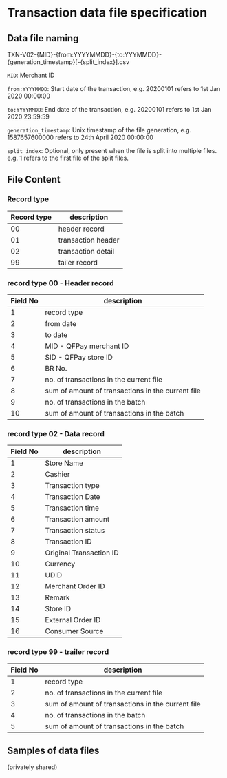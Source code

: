 # Transaction data file specification

## Data file naming
TXN-V02-{MID}-{from:YYYYMMDD}-{to:YYYMMDD}-{generation_timestamp}[-{split_index}].csv

`MID`: Merchant ID

`from:YYYYMMDD`: Start date of the transaction, e.g. 20200101 refers to 1st Jan 2020 00:00:00

`to:YYYYMMDD`: End date of the transaction, e.g. 20200101 refers to 1st Jan 2020 23:59:59

`generation_timestamp`: Unix timestamp of the file generation, e.g. 1587657600000 refers to 24th April 2020 00:00:00

`split_index`: Optional, only present when the file is split into multiple files. e.g. 1 refers to the first file of the split files.

## File Content

### Record type

| Record type | description        |
|-------------|--------------------|
| 00          | header record      |
| 01          | transaction header |
| 02          | transaction detail |
| 99          | tailer record      |

### record type 00 - Header record

| Field No | description                                         |
|----------|-----------------------------------------------------|
| 1        | record type                                         |
| 2        | from date                                           |
| 3        | to date                                             |
| 4        | MID - QFPay merchant ID                             |
| 5        | SID - QFPay store ID                                | 
| 6        | BR No.                                              |
| 7        | no. of transactions in the current file             |
| 8        | sum of amount of transactions in the current file   |
| 9        | no. of transactions in the batch                    |
| 10       | sum of amount of transactions in the batch          |

### record type 02 - Data record

| Field No | description             |
|----------|-------------------------|
| 1        | Store Name              |
| 2        | Cashier                 |
| 3        | Transaction type        |
| 4        | Transaction Date        |
| 5        | Transaction time        |
| 6        | Transaction amount      |
| 7        | Transaction status      |
| 8        | Transaction ID          |
| 9        | Original Transaction ID |
| 10       | Currency                |
| 11       | UDID                    |
| 12       | Merchant Order ID       |
| 13       | Remark                  |
| 14       | Store ID                |
| 15       | External Order ID       |
| 16       | Consumer Source         |



### record type 99 - trailer record

| Field No | description                                         |
|----------|-----------------------------------------------------|
| 1        | record type                                         |
| 2        | no. of transactions in the current file             |
| 3        | sum of amount of transactions in the current file   |
| 4        | no. of transactions in the batch                    |
| 5        | sum of amount of transactions in the batch          |

## Samples of data files
(privately shared)